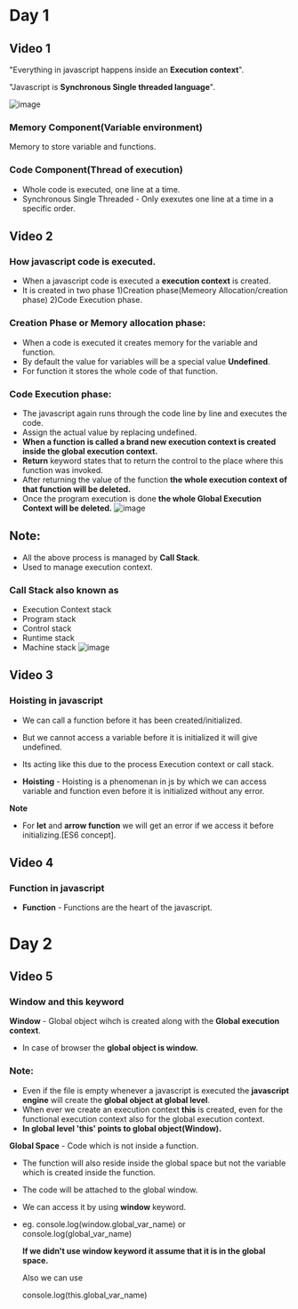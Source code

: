 # Day 1
## Video 1
"Everything in javascript happens inside an **Execution context**".

"Javascript is **Synchronous Single threaded language**".

![image](https://github.com/user-attachments/assets/e7a7b4dc-f5fe-4fb1-b544-1a0be59a2a3d)

### Memory Component(Variable environment)
Memory to store variable and functions.

### Code Component(Thread of execution)

- Whole code is executed, one line at a time.
- Synchronous Single Threaded - Only exexutes one line at a time in a specific order.

## Video 2

### How javascript code is executed.

- When a javascript code is executed a **execution context** is created.
- It is created in two phase
  1)Creation phase(Memeory Allocation/creation phase)
  2)Code Execution phase.

### Creation Phase or Memory allocation phase:

- When a code is executed it creates memory for the variable and function.
- By default the value for variables will be a special value **Undefined**.
- For function it stores the whole code of that function.

### Code Execution phase:

- The javascript again runs through the code line by line and executes the code.
- Assign the actual value by replacing undefined.
- **When a function is called a brand new execution context is created inside the global execution context.**
- **Return** keyword states that to return the control to the place where this function was invoked.
- After returning the value of the function **the whole execution context of that function will be deleted.**
- Once the program execution is done **the whole Global Execution Context will be deleted.**
![image](https://github.com/user-attachments/assets/e88fc30d-b508-4aa6-aeaf-9171c83fc5d2)

## Note:

- All the above process is managed by **Call Stack**.
- Used to manage execution context.
  
### Call Stack also known as 
- Execution Context stack
- Program stack
- Control stack
- Runtime stack
- Machine stack
![image](https://github.com/user-attachments/assets/6e03a74f-28f0-4e5a-a86b-1cb5e2307e31)

## Video 3

### Hoisting in javascript

- We can call a function before it has been created/initialized.
- But we cannot access a variable before it is initialized it will give undefined.
- Its acting like this due to the process Execution context or call stack.

- **Hoisting** - Hoisting is a phenomenan in js by which we can access variable and function even before it is initialized without any error.

**Note**

- For **let** and **arrow function** we will get an error if we access it before initializing.[ES6 concept].

## Video 4

### Function in javascript
- **Function** - Functions are the heart of the javascript.

# Day 2

## Video 5

### Window and this keyword

**Window** - Global object wihch is created along with the **Global execution context**.

- In case of browser the **global object is window.**

### Note: 
- Even if the file is empty whenever a javascript is executed the **javascript engine** will create the **global object at global level**.
- When ever we create an execution context **this** is created, even for the functional execution context also for the global execution context.
- **In global level 'this' points to global object(Window).**

**Global Space** -  Code which is not inside a function.
- The function will also reside inside the global space but not the variable which is created inside the function.
- The code will be attached to the global window.
- We can access it by using **window** keyword.
- eg. console.log(window.global_var_name)
  or
  console.log(global_var_name)

  **If we didn't use window keyword it assume that it is in the global space.**

  Also we can use
  
  console.log(this.global_var_name)

